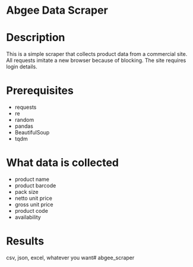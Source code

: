 # Abgee Data Scraper

# Description
This is a simple scraper that collects product data from a commercial site. All requests imitate a new browser because of blocking. The site requires login details.

# Prerequisites
- requests
- re
- random
- pandas
- BeautifulSoup
- tqdm

# What data is collected
- product name
- product barcode
- pack size
- netto unit price
- gross unit price
- product code
- availability

# Results
csv, json, excel, whatever you want#   a b g e e _ s c r a p e r  
 